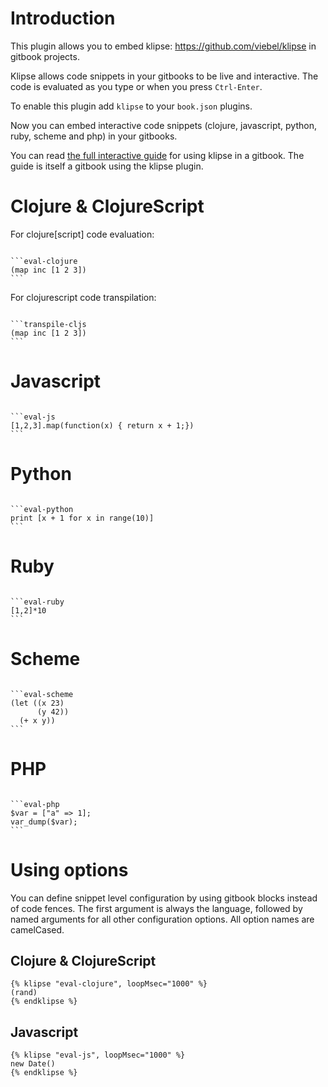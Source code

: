 # Introduction

This plugin allows you to embed klipse: https://github.com/viebel/klipse
in gitbook projects.

Klipse allows code snippets in your gitbooks to be live and interactive. The code is evaluated as you type or when you press `Ctrl-Enter`.

To enable this plugin add `klipse` to your `book.json` plugins.

Now you can embed interactive code snippets (clojure, javascript, python, ruby, scheme and php) in your gitbooks.

You can read [the full interactive guide](https://book.klipse.tech/) for using klipse in a gitbook. The guide is itself a gitbook using the klipse plugin.

# Clojure & ClojureScript

For clojure[script] code evaluation:

<pre><code>
&grave;&grave;&grave;eval-clojure
(map inc [1 2 3])
&grave;&grave;&grave;
</code></pre>

For clojurescript code transpilation:

<pre><code>
&grave;&grave;&grave;transpile-cljs
(map inc [1 2 3])
&grave;&grave;&grave;
</code></pre>

# Javascript

<pre><code>
&grave;&grave;&grave;eval-js
[1,2,3].map(function(x) { return x + 1;})
&grave;&grave;&grave;
</code></pre>

# Python

<pre><code>
&grave;&grave;&grave;eval-python
print [x + 1 for x in range(10)]
&grave;&grave;&grave;
</code></pre>

# Ruby
<pre><code>
&grave;&grave;&grave;eval-ruby
[1,2]*10
&grave;&grave;&grave;
</code></pre>

# Scheme 

<pre><code>
&grave;&grave;&grave;eval-scheme
(let ((x 23)
      (y 42))
  (+ x y))
&grave;&grave;&grave;
</code></pre>

# PHP

<pre><code>
&grave;&grave;&grave;eval-php
$var = ["a" => 1];
var_dump($var);
&grave;&grave;&grave;
</code></pre>

# Using options

You can define snippet level configuration by using gitbook blocks instead of code fences. The first argument is always the language, followed by named arguments for all other configuration options. All option names are camelCased.

## Clojure & ClojureScript

```
{% klipse "eval-clojure", loopMsec="1000" %}
(rand)
{% endklipse %}
```

## Javascript

```
{% klipse "eval-js", loopMsec="1000" %}
new Date()
{% endklipse %}
```

